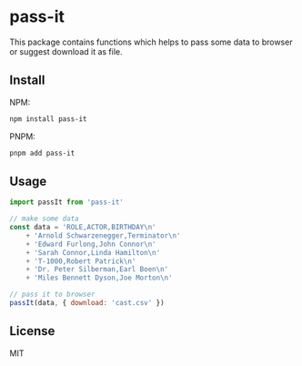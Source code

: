 # pass-it

This package contains functions which helps to pass some data to browser or suggest download it as file.

## Install

NPM:

```sh
npm install pass-it
```

PNPM:

```sh
pnpm add pass-it
```

## Usage

```js
import passIt from 'pass-it'

// make some data
const data = 'ROLE,ACTOR,BIRTHDAY\n'
    + 'Arnold Schwarzenegger,Terminator\n'
    + 'Edward Furlong,John Connor\n'
    + 'Sarah Connor,Linda Hamilton\n'
    + 'T-1000,Robert Patrick\n'
    + 'Dr. Peter Silberman,Earl Boen\n'
    + 'Miles Bennett Dyson,Joe Morton\n'

// pass it to browser
passIt(data, { download: 'cast.csv' })
```

## License

MIT
